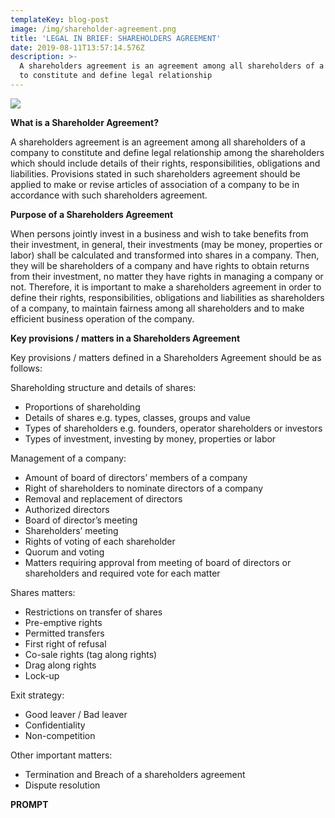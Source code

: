 ```yaml
---
templateKey: blog-post
image: /img/shareholder-agreement.png
title: 'LEGAL IN BRIEF: SHAREHOLDERS AGREEMENT'
date: 2019-08-11T13:57:14.576Z
description: >-
  A shareholders agreement is an agreement among all shareholders of a company
  to constitute and define legal relationship
---
```

![](/img/shareholder-agreement.png)

**What is a Shareholder Agreement?**

A shareholders agreement is an agreement among all shareholders of a company to constitute and define legal relationship among the shareholders which should include details of their rights, responsibilities, obligations and liabilities. Provisions stated in such shareholders agreement should be applied to make or revise articles of association of a company to be in accordance with such shareholders agreement.

**Purpose of a Shareholders Agreement**

When persons jointly invest in a business and wish to take benefits from their investment, in general, their investments (may be money, properties or labor) shall be calculated and transformed into shares in a company. Then, they will be shareholders of a company and have rights to obtain returns from their investment, no matter they have rights in managing a company or not. Therefore, it is important to make a shareholders agreement in order to define their rights, responsibilities, obligations and liabilities as shareholders of a company, to maintain fairness among all shareholders and to make efficient business operation of the company.

**Key provisions / matters in a Shareholders Agreement**

Key provisions / matters defined in a Shareholders Agreement should be as follows:

Shareholding structure and details of shares:

* Proportions of shareholding
* Details of shares e.g. types, classes, groups and value
* Types of shareholders e.g. founders, operator shareholders or investors
* Types of investment, investing by money, properties or labor

Management of a company:

* Amount of board of directors’ members of a company
* Right of shareholders to nominate directors of a company
* Removal and replacement of directors
* Authorized directors
* Board of director’s meeting
* Shareholders’ meeting
* Rights of voting of each shareholder
* Quorum and voting
* Matters requiring approval from meeting of board of directors or shareholders and required vote for each matter

Shares matters:

* Restrictions on transfer of shares
* Pre-emptive rights
* Permitted transfers
* First right of refusal
* Co-sale rights (tag along rights)
* Drag along rights
* Lock-up

Exit strategy:

* Good leaver / Bad leaver
* Confidentiality
* Non-competition

Other important matters:

* Termination and Breach of a shareholders agreement
* Dispute resolution

**PROMPT**
